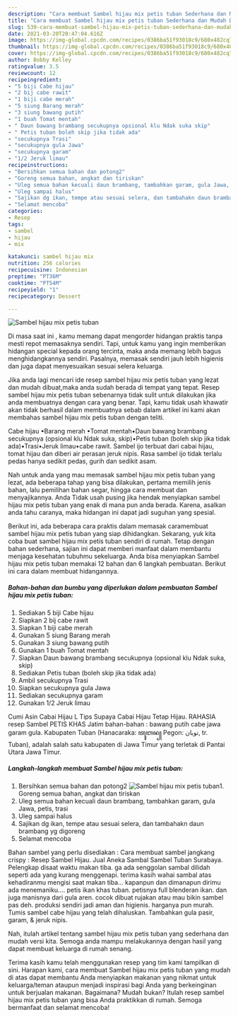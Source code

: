 ```yaml
---
description: "Cara membuat Sambel hijau mix petis tuban Sederhana dan Mudah Dibuat"
title: "Cara membuat Sambel hijau mix petis tuban Sederhana dan Mudah Dibuat"
slug: 539-cara-membuat-sambel-hijau-mix-petis-tuban-sederhana-dan-mudah-dibuat
date: 2021-03-20T20:47:04.616Z
image: https://img-global.cpcdn.com/recipes/0386ba51f93018c9/680x482cq70/sambel-hijau-mix-petis-tuban-foto-resep-utama.jpg
thumbnail: https://img-global.cpcdn.com/recipes/0386ba51f93018c9/680x482cq70/sambel-hijau-mix-petis-tuban-foto-resep-utama.jpg
cover: https://img-global.cpcdn.com/recipes/0386ba51f93018c9/680x482cq70/sambel-hijau-mix-petis-tuban-foto-resep-utama.jpg
author: Bobby Kelley
ratingvalue: 3.5
reviewcount: 12
recipeingredient:
- "5 biji Cabe hijau"
- "2 bij cabe rawit"
- "1 biji cabe merah"
- "5 siung Barang merah"
- "3 siung bawang putih"
- "1 buah Tomat mentah"
- " Daun bawang brambang secukupnya opsional klu Ndak suka skip"
- " Petis tuban boleh skip jika tidak ada"
- "secukupnya Trasi"
- "secukupnya gula Jawa"
- "secukupnya garam"
- "1/2 Jeruk limau"
recipeinstructions:
- "Bersihkan semua bahan dan potong2"
- "Goreng semua bahan, angkat dan tiriskan"
- "Uleg semua bahan kecuali daun brambang, tambahkan garam, gula Jawa, petis, trasi"
- "Uleg sampai halus"
- "Sajikan dg ikan, tempe atau sesuai selera, dan tambahakn daun brambang yg digoreng"
- "Selamat mencoba"
categories:
- Resep
tags:
- sambel
- hijau
- mix

katakunci: sambel hijau mix 
nutrition: 256 calories
recipecuisine: Indonesian
preptime: "PT36M"
cooktime: "PT54M"
recipeyield: "1"
recipecategory: Dessert

---
```



![Sambel hijau mix petis tuban](https://img-global.cpcdn.com/recipes/0386ba51f93018c9/680x482cq70/sambel-hijau-mix-petis-tuban-foto-resep-utama.jpg)

Di masa  saat ini , kamu memang dapat mengorder hidangan praktis tanpa mesti repot memasaknya sendiri. Tapi, untuk kamu yang ingin memberikan hidangan special kepada orang tercinta, maka anda memang lebih bagus menghidangkannya sendiri. Pasalnya, memasak sendiri jauh lebih higienis dan juga dapat menyesuaikan sesuai selera keluarga.

Jika anda lagi mencari ide resep sambel hijau mix petis tuban yang lezat dan mudah dibuat,maka anda sudah berada di tempat yang tepat. Resep sambel hijau mix petis tuban  sebenarnya tidak sulit untuk dilakukan jika anda membuatnya dengan cara yang benar. Tapi, kamu tidak usah khawatir akan tidak berhasil dalam membuatnya 
sebab dalam artikel ini kami akan membahas sambel hijau mix petis tuban dengan teliti.  

Cabe hijau •Barang merah •Tomat mentah•Daun bawang brambang secukupnya (opsional klu Ndak suka, skip)•Petis tuban (boleh skip jika tidak ada)•Trasi•Jeruk limau•cabe rawit. Sambel ijo terbuat dari cabai hijau, tomat hijau dan diberi air perasan jeruk nipis. Rasa sambel ijo tidak terlalu pedas hanya sedikit pedas, gurih dan sedikit asam.

Nah untuk anda yang mau memasak sambel hijau mix petis tuban yang lezat, ada beberapa tahap yang bisa dilakukan, pertama memilih jenis bahan, lalu pemilihan bahan segar, hingga cara membuat dan menyajikannya. Anda Tidak usah pusing jika hendak menyiapkan sambel hijau mix petis tuban yang enak di mana pun anda berada. Karena, asalkan anda  tahu caranya, maka hidangan ini dapat jadi suguhan yang spesial.

Berikut ini, ada beberapa cara praktis  dalam memasak caramembuat sambel hijau mix petis tuban yang siap dihidangkan. Sekarang, yuk kita coba buat sambel hijau mix petis tuban sendiri di rumah. Tetap dengan bahan sederhana, sajian ini dapat memberi manfaat dalam membantu menjaga kesehatan tubuhmu sekeluarga. Anda bisa menyiapkan Sambel hijau mix petis tuban memakai 12 bahan dan 6 langkah pembuatan. Berikut ini cara dalam membuat hidangannya.

<!--inarticleads1-->

##### Bahan-bahan dan bumbu yang diperlukan dalam pembuatan Sambel hijau mix petis tuban:

1. Sediakan 5 biji Cabe hijau
1. Siapkan 2 bij cabe rawit
1. Siapkan 1 biji cabe merah
1. Gunakan 5 siung Barang merah
1. Gunakan 3 siung bawang putih
1. Gunakan 1 buah Tomat mentah
1. Siapkan  Daun bawang brambang secukupnya (opsional klu Ndak suka, skip)
1. Sediakan  Petis tuban (boleh skip jika tidak ada)
1. Ambil secukupnya Trasi
1. Siapkan secukupnya gula Jawa
1. Sediakan secukupnya garam
1. Gunakan 1/2 Jeruk limau


Cumi Asin Cabai Hijau L Tips Supaya Cabai Hijau Tetap Hijau. RAHASIA resep Sambel PETIS KHAS Jatim bahan-bahan : bawang putih cabe jawa garam gula. Kabupaten Tuban (Hanacaraka: ꦠꦸꦧꦤ꧀ Pegon: توبان, tr. Tuban), adalah salah satu kabupaten di Jawa Timur yang terletak di Pantai Utara Jawa Timur. 

<!--inarticleads2-->

##### Langkah-langkah membuat Sambel hijau mix petis tuban:

1. Bersihkan semua bahan dan potong2
<img src="https://img-global.cpcdn.com/steps/b1b64b17521d640d/160x128cq70/sambel-hijau-mix-petis-tuban-langkah-memasak-1-foto.jpg" alt="Sambel hijau mix petis tuban">1. Goreng semua bahan, angkat dan tiriskan
1. Uleg semua bahan kecuali daun brambang, tambahkan garam, gula Jawa, petis, trasi
1. Uleg sampai halus
1. Sajikan dg ikan, tempe atau sesuai selera, dan tambahakn daun brambang yg digoreng
1. Selamat mencoba


Bahan sambel yang perlu disediakan : Cara membuat sambel jangkang crispy : Resep Sambel Hijau. Jual Aneka Sambal Sambel Tuban Surabaya. Pelengkap disaat waktu makan tiba. ga ada senggolan sambal dilidah seperti ada yang kurang menggenapi. terima kasih wahai sambal atas kehadiranmu mengisi saat makan tiba… kapanpun dan dimanapun dirimu ada menemaniku…. petis ikan khas tuban. petisnya full blenderan ikan. dan juga manisnya dari gula aren. cocok dibuat rujakan atau mau bikin sambel pas deh. produksi sendiri jadi aman dan higienis. harganya pun murah. Tumis sambel cabe hijau yang telah dihaluskan. Tambahkan gula pasir, garam, &amp; jeruk nipis. 

Nah, itulah artikel tentang  sambel hijau mix petis tuban  yang sederhana dan mudah versi kita. Semoga anda mampu melakukannya dengan hasil yang dapat membuat keluarga di rumah senang. 

Terima kasih kamu telah menggunakan resep yang tim kami tampilkan di sini. Harapan kami, cara membuat  Sambel hijau mix petis tuban yang mudah di atas dapat membantu Anda menyiapkan makanan yang nikmat untuk keluarga/teman ataupun menjadi inspirasi bagi Anda yang berkeinginan untuk berjualan makanan. Bagaimana? Mudah bukan? Itulah resep sambel hijau mix petis tuban yang bisa Anda praktikkan di rumah. Semoga bermanfaat dan selamat mencoba!

